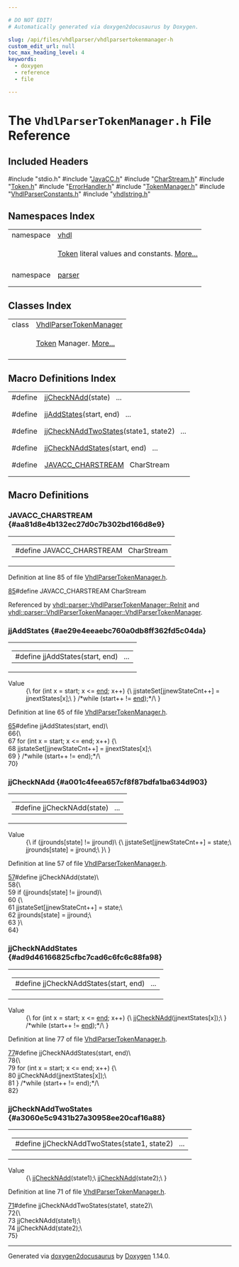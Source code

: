 ```yaml
---

# DO NOT EDIT!
# Automatically generated via doxygen2docusaurus by Doxygen.

slug: /api/files/vhdlparser/vhdlparsertokenmanager-h
custom_edit_url: null
toc_max_heading_level: 4
keywords:
  - doxygen
  - reference
  - file

---
```


<div class="doxyPage">

# The `VhdlParserTokenManager.h` File Reference



## Included Headers

<div class="doxyIncludesList">#include "stdio.h"
#include "<a href="/web-doxygen/docs/api/files/vhdlparser/javacc-h">JavaCC.h</a>"
#include "<a href="/web-doxygen/docs/api/files/vhdlparser/charstream-h">CharStream.h</a>"
#include "<a href="/web-doxygen/docs/api/files/vhdlparser/token-h">Token.h</a>"
#include "<a href="/web-doxygen/docs/api/files/vhdlparser/errorhandler-h">ErrorHandler.h</a>"
#include "<a href="/web-doxygen/docs/api/files/vhdlparser/tokenmanager-h">TokenManager.h</a>"
#include "<a href="/web-doxygen/docs/api/files/vhdlparser/vhdlparserconstants-h">VhdlParserConstants.h</a>"
#include "<a href="/web-doxygen/docs/api/files/vhdlparser/vhdlstring-h">vhdlstring.h</a>"
</div>

## Namespaces Index

<table class="doxyMembersIndex">

<tr class="doxyMemberIndexItem">
<td class="doxyMemberIndexItemType" align="left" valign="top">namespace</td>
<td class="doxyMemberIndexItemName" align="left" valign="top"><a href="/web-doxygen/docs/api/namespaces/vhdl">vhdl</a></td>
</tr>
<tr class="doxyMemberIndexDescription">
<td class="doxyMemberIndexDescriptionLeft"></td>
<td class="doxyMemberIndexDescriptionRight">
<p><a href="/web-doxygen/docs/api/classes/token">Token</a> literal values and constants. <a href="/web-doxygen/docs/api/namespaces/vhdl/#details">More...</a></p>
</td>
</tr>
<tr class="doxyMemberIndexSeparator">
<td class="doxyMemberIndexSeparator" colspan="2"></td>
</tr>

<tr class="doxyMemberIndexItem">
<td class="doxyMemberIndexItemType" align="left" valign="top">namespace</td>
<td class="doxyMemberIndexItemName" align="left" valign="top"><a href="/web-doxygen/docs/api/namespaces/vhdl/parser">parser</a></td>
</tr>
<tr class="doxyMemberIndexDescription">
<td class="doxyMemberIndexDescriptionLeft"></td>
<td class="doxyMemberIndexDescriptionRight">
</td>
</tr>
<tr class="doxyMemberIndexSeparator">
<td class="doxyMemberIndexSeparator" colspan="2"></td>
</tr>

</table>

## Classes Index

<table class="doxyMembersIndex">

<tr class="doxyMemberIndexItem">
<td class="doxyMemberIndexItemType" align="left" valign="top">class</td>
<td class="doxyMemberIndexItemName" align="left" valign="top"><a href="/web-doxygen/docs/api/classes/vhdl/parser/vhdlparsertokenmanager">VhdlParserTokenManager</a></td>
</tr>
<tr class="doxyMemberIndexDescription">
<td class="doxyMemberIndexDescriptionLeft"></td>
<td class="doxyMemberIndexDescriptionRight">
<p><a href="/web-doxygen/docs/api/classes/vhdl/parser/token">Token</a> Manager. <a href="/web-doxygen/docs/api/classes/vhdl/parser/vhdlparsertokenmanager/#details">More...</a></p>
</td>
</tr>
<tr class="doxyMemberIndexSeparator">
<td class="doxyMemberIndexSeparator" colspan="2"></td>
</tr>

</table>

## Macro Definitions Index

<table class="doxyMembersIndex">

<tr class="doxyMemberIndexItem">
<td class="doxyMemberIndexItemType" align="left" valign="top">#define</td>
<td class="doxyMemberIndexItemName" align="left" valign="top"><a href="#a001c4feea657cf8f87bdfa1ba634d903">jjCheckNAdd</a>(state)&nbsp;&nbsp;&nbsp;...</td>
</tr>
<tr class="doxyMemberIndexDescription">
<td class="doxyMemberIndexDescriptionLeft"></td>
<td class="doxyMemberIndexDescriptionRight">
</td>
</tr>
<tr class="doxyMemberIndexSeparator">
<td class="doxyMemberIndexSeparator" colspan="2"></td>
</tr>

<tr class="doxyMemberIndexItem">
<td class="doxyMemberIndexItemType" align="left" valign="top">#define</td>
<td class="doxyMemberIndexItemName" align="left" valign="top"><a href="#ae29e4eeaebc760a0db8ff362fd5c04da">jjAddStates</a>(start, end)&nbsp;&nbsp;&nbsp;...</td>
</tr>
<tr class="doxyMemberIndexDescription">
<td class="doxyMemberIndexDescriptionLeft"></td>
<td class="doxyMemberIndexDescriptionRight">
</td>
</tr>
<tr class="doxyMemberIndexSeparator">
<td class="doxyMemberIndexSeparator" colspan="2"></td>
</tr>

<tr class="doxyMemberIndexItem">
<td class="doxyMemberIndexItemType" align="left" valign="top">#define</td>
<td class="doxyMemberIndexItemName" align="left" valign="top"><a href="#a3060e5c9431b27a30958ee20caf16a88">jjCheckNAddTwoStates</a>(state1, state2)&nbsp;&nbsp;&nbsp;...</td>
</tr>
<tr class="doxyMemberIndexDescription">
<td class="doxyMemberIndexDescriptionLeft"></td>
<td class="doxyMemberIndexDescriptionRight">
</td>
</tr>
<tr class="doxyMemberIndexSeparator">
<td class="doxyMemberIndexSeparator" colspan="2"></td>
</tr>

<tr class="doxyMemberIndexItem">
<td class="doxyMemberIndexItemType" align="left" valign="top">#define</td>
<td class="doxyMemberIndexItemName" align="left" valign="top"><a href="#ad9d46166825cfbc7cad6c6fc6c88fa98">jjCheckNAddStates</a>(start, end)&nbsp;&nbsp;&nbsp;...</td>
</tr>
<tr class="doxyMemberIndexDescription">
<td class="doxyMemberIndexDescriptionLeft"></td>
<td class="doxyMemberIndexDescriptionRight">
</td>
</tr>
<tr class="doxyMemberIndexSeparator">
<td class="doxyMemberIndexSeparator" colspan="2"></td>
</tr>

<tr class="doxyMemberIndexItem">
<td class="doxyMemberIndexItemType" align="left" valign="top">#define</td>
<td class="doxyMemberIndexItemName" align="left" valign="top"><a href="#aa81d8e4b132ec27d0c7b302bd166d8e9">JAVACC_CHARSTREAM</a>&nbsp;&nbsp;&nbsp;CharStream</td>
</tr>
<tr class="doxyMemberIndexDescription">
<td class="doxyMemberIndexDescriptionLeft"></td>
<td class="doxyMemberIndexDescriptionRight">
</td>
</tr>
<tr class="doxyMemberIndexSeparator">
<td class="doxyMemberIndexSeparator" colspan="2"></td>
</tr>

</table>


<div class="doxySectionDef">

## Macro Definitions

### JAVACC\_CHARSTREAM {#aa81d8e4b132ec27d0c7b302bd166d8e9}

<div class="doxyMemberItem">
<div class="doxyMemberProto">
<table class="doxyMemberLabels">
<tr class="doxyMemberLabels">
<td class="doxyMemberLabelsLeft">
<table class="doxyMemberName">
<tr>
<td class="doxyMemberName">#define JAVACC_CHARSTREAM&nbsp;&nbsp;&nbsp;CharStream</td>
</tr>
</table>
</td>
</tr>
</table>
</div>
<div class="doxyMemberDoc">



<p>Definition at line 85 of file <a href="/web-doxygen/docs/api/files/vhdlparser/vhdlparsertokenmanager-h">VhdlParserTokenManager.h</a>.</p>


<div class="doxyProgramListing">

<div class="doxyCodeLine"><span class="doxyLineNumber"><a href="#aa81d8e4b132ec27d0c7b302bd166d8e9">85</a></span><span class="doxyLineContent"><span class="doxyHighlightPreprocessor">#define JAVACC_CHARSTREAM CharStream</span></span></div>

</div>


<p>Referenced by <a href="/web-doxygen/docs/api/classes/vhdl/parser/vhdlparsertokenmanager/#a117f0df3f3675897ccb4a63c63a12721">vhdl::parser::VhdlParserTokenManager::ReInit</a> and <a href="/web-doxygen/docs/api/classes/vhdl/parser/vhdlparsertokenmanager/#a817fc78ccb9d705012d397eacb0805a0">vhdl::parser::VhdlParserTokenManager::VhdlParserTokenManager</a>.</p>

</div>
</div>

### jjAddStates {#ae29e4eeaebc760a0db8ff362fd5c04da}

<div class="doxyMemberItem">
<div class="doxyMemberProto">
<table class="doxyMemberLabels">
<tr class="doxyMemberLabels">
<td class="doxyMemberLabelsLeft">
<table class="doxyMemberName">
<tr>
<td class="doxyMemberName">#define jjAddStates(start, end)&nbsp;&nbsp;&nbsp;...</td>
</tr>
</table>
</td>
</tr>
</table>
</div>
<div class="doxyMemberDoc">



<dl class="doxySectionUser">
<dt>Value</dt>
<dd>
<div class="doxyVerbatim">{\
   for (int x = start; x &lt;= <a href="/web-doxygen/docs/api/files/src/dir-cpp/#ad0550a128905c4e07b633d437992b002">end</a>; x++) {\
      jjstateSet[jjnewStateCnt++] = jjnextStates[x];\
   } /*while (start++ != <a href="/web-doxygen/docs/api/files/src/dir-cpp/#ad0550a128905c4e07b633d437992b002">end</a>);*/\
}
</div>
</dd>
</dl>

<p>Definition at line 65 of file <a href="/web-doxygen/docs/api/files/vhdlparser/vhdlparsertokenmanager-h">VhdlParserTokenManager.h</a>.</p>


<div class="doxyProgramListing">

<div class="doxyCodeLine"><span class="doxyLineNumber"><a href="#ae29e4eeaebc760a0db8ff362fd5c04da">65</a></span><span class="doxyLineContent"><span class="doxyHighlightPreprocessor">#define jjAddStates(start, end)\</span></span></div>
<div class="doxyCodeLine"><span class="doxyLineNumber">66</span><span class="doxyLineContent"><span class="doxyHighlightPreprocessor">{\</span></span></div>
<div class="doxyCodeLine"><span class="doxyLineNumber">67</span><span class="doxyLineContent"><span class="doxyHighlightPreprocessor">   for (int x = start; x &lt;= end; x++) {\</span></span></div>
<div class="doxyCodeLine"><span class="doxyLineNumber">68</span><span class="doxyLineContent"><span class="doxyHighlightPreprocessor">      jjstateSet[jjnewStateCnt++] = jjnextStates[x];\</span></span></div>
<div class="doxyCodeLine"><span class="doxyLineNumber">69</span><span class="doxyLineContent"><span class="doxyHighlightPreprocessor">   } </span><span class="doxyHighlightComment">/*while (start++ != end);*/</span><span class="doxyHighlightPreprocessor">\</span></span></div>
<div class="doxyCodeLine"><span class="doxyLineNumber">70</span><span class="doxyLineContent"><span class="doxyHighlightPreprocessor">}</span></span></div>

</div>

</div>
</div>

### jjCheckNAdd {#a001c4feea657cf8f87bdfa1ba634d903}

<div class="doxyMemberItem">
<div class="doxyMemberProto">
<table class="doxyMemberLabels">
<tr class="doxyMemberLabels">
<td class="doxyMemberLabelsLeft">
<table class="doxyMemberName">
<tr>
<td class="doxyMemberName">#define jjCheckNAdd(state)&nbsp;&nbsp;&nbsp;...</td>
</tr>
</table>
</td>
</tr>
</table>
</div>
<div class="doxyMemberDoc">



<dl class="doxySectionUser">
<dt>Value</dt>
<dd>
<div class="doxyVerbatim">{\
   if (jjrounds[state] != jjround)\
   {\
      jjstateSet[jjnewStateCnt++] = state;\
      jjrounds[state] = jjround;\
   }\
}
</div>
</dd>
</dl>

<p>Definition at line 57 of file <a href="/web-doxygen/docs/api/files/vhdlparser/vhdlparsertokenmanager-h">VhdlParserTokenManager.h</a>.</p>


<div class="doxyProgramListing">

<div class="doxyCodeLine"><span class="doxyLineNumber"><a href="#a001c4feea657cf8f87bdfa1ba634d903">57</a></span><span class="doxyLineContent"><span class="doxyHighlightPreprocessor">#define jjCheckNAdd(state)\</span></span></div>
<div class="doxyCodeLine"><span class="doxyLineNumber">58</span><span class="doxyLineContent"><span class="doxyHighlightPreprocessor">{\</span></span></div>
<div class="doxyCodeLine"><span class="doxyLineNumber">59</span><span class="doxyLineContent"><span class="doxyHighlightPreprocessor">   if (jjrounds[state] != jjround)\</span></span></div>
<div class="doxyCodeLine"><span class="doxyLineNumber">60</span><span class="doxyLineContent"><span class="doxyHighlightPreprocessor">   {\</span></span></div>
<div class="doxyCodeLine"><span class="doxyLineNumber">61</span><span class="doxyLineContent"><span class="doxyHighlightPreprocessor">      jjstateSet[jjnewStateCnt++] = state;\</span></span></div>
<div class="doxyCodeLine"><span class="doxyLineNumber">62</span><span class="doxyLineContent"><span class="doxyHighlightPreprocessor">      jjrounds[state] = jjround;\</span></span></div>
<div class="doxyCodeLine"><span class="doxyLineNumber">63</span><span class="doxyLineContent"><span class="doxyHighlightPreprocessor">   }\</span></span></div>
<div class="doxyCodeLine"><span class="doxyLineNumber">64</span><span class="doxyLineContent"><span class="doxyHighlightPreprocessor">}</span></span></div>

</div>

</div>
</div>

### jjCheckNAddStates {#ad9d46166825cfbc7cad6c6fc6c88fa98}

<div class="doxyMemberItem">
<div class="doxyMemberProto">
<table class="doxyMemberLabels">
<tr class="doxyMemberLabels">
<td class="doxyMemberLabelsLeft">
<table class="doxyMemberName">
<tr>
<td class="doxyMemberName">#define jjCheckNAddStates(start, end)&nbsp;&nbsp;&nbsp;...</td>
</tr>
</table>
</td>
</tr>
</table>
</div>
<div class="doxyMemberDoc">



<dl class="doxySectionUser">
<dt>Value</dt>
<dd>
<div class="doxyVerbatim">{\
   for (int x = start; x &lt;= <a href="/web-doxygen/docs/api/files/src/dir-cpp/#ad0550a128905c4e07b633d437992b002">end</a>; x++) {\
      <a href="#a001c4feea657cf8f87bdfa1ba634d903">jjCheckNAdd</a>(jjnextStates[x]);\
   } /*while (start++ != <a href="/web-doxygen/docs/api/files/src/dir-cpp/#ad0550a128905c4e07b633d437992b002">end</a>);*/\
}
</div>
</dd>
</dl>

<p>Definition at line 77 of file <a href="/web-doxygen/docs/api/files/vhdlparser/vhdlparsertokenmanager-h">VhdlParserTokenManager.h</a>.</p>


<div class="doxyProgramListing">

<div class="doxyCodeLine"><span class="doxyLineNumber"><a href="#ad9d46166825cfbc7cad6c6fc6c88fa98">77</a></span><span class="doxyLineContent"><span class="doxyHighlightPreprocessor">#define jjCheckNAddStates(start, end)\</span></span></div>
<div class="doxyCodeLine"><span class="doxyLineNumber">78</span><span class="doxyLineContent"><span class="doxyHighlightPreprocessor">{\</span></span></div>
<div class="doxyCodeLine"><span class="doxyLineNumber">79</span><span class="doxyLineContent"><span class="doxyHighlightPreprocessor">   for (int x = start; x &lt;= end; x++) {\</span></span></div>
<div class="doxyCodeLine"><span class="doxyLineNumber">80</span><span class="doxyLineContent"><span class="doxyHighlightPreprocessor">      jjCheckNAdd(jjnextStates[x]);\</span></span></div>
<div class="doxyCodeLine"><span class="doxyLineNumber">81</span><span class="doxyLineContent"><span class="doxyHighlightPreprocessor">   } </span><span class="doxyHighlightComment">/*while (start++ != end);*/</span><span class="doxyHighlightPreprocessor">\</span></span></div>
<div class="doxyCodeLine"><span class="doxyLineNumber">82</span><span class="doxyLineContent"><span class="doxyHighlightPreprocessor">}</span></span></div>

</div>

</div>
</div>

### jjCheckNAddTwoStates {#a3060e5c9431b27a30958ee20caf16a88}

<div class="doxyMemberItem">
<div class="doxyMemberProto">
<table class="doxyMemberLabels">
<tr class="doxyMemberLabels">
<td class="doxyMemberLabelsLeft">
<table class="doxyMemberName">
<tr>
<td class="doxyMemberName">#define jjCheckNAddTwoStates(state1, state2)&nbsp;&nbsp;&nbsp;...</td>
</tr>
</table>
</td>
</tr>
</table>
</div>
<div class="doxyMemberDoc">



<dl class="doxySectionUser">
<dt>Value</dt>
<dd>
<div class="doxyVerbatim">{\
   <a href="#a001c4feea657cf8f87bdfa1ba634d903">jjCheckNAdd</a>(state1);\
   <a href="#a001c4feea657cf8f87bdfa1ba634d903">jjCheckNAdd</a>(state2);\
}
</div>
</dd>
</dl>

<p>Definition at line 71 of file <a href="/web-doxygen/docs/api/files/vhdlparser/vhdlparsertokenmanager-h">VhdlParserTokenManager.h</a>.</p>


<div class="doxyProgramListing">

<div class="doxyCodeLine"><span class="doxyLineNumber"><a href="#a3060e5c9431b27a30958ee20caf16a88">71</a></span><span class="doxyLineContent"><span class="doxyHighlightPreprocessor">#define jjCheckNAddTwoStates(state1, state2)\</span></span></div>
<div class="doxyCodeLine"><span class="doxyLineNumber">72</span><span class="doxyLineContent"><span class="doxyHighlightPreprocessor">{\</span></span></div>
<div class="doxyCodeLine"><span class="doxyLineNumber">73</span><span class="doxyLineContent"><span class="doxyHighlightPreprocessor">   jjCheckNAdd(state1);\</span></span></div>
<div class="doxyCodeLine"><span class="doxyLineNumber">74</span><span class="doxyLineContent"><span class="doxyHighlightPreprocessor">   jjCheckNAdd(state2);\</span></span></div>
<div class="doxyCodeLine"><span class="doxyLineNumber">75</span><span class="doxyLineContent"><span class="doxyHighlightPreprocessor">}</span></span></div>

</div>

</div>
</div>

</div>

<hr/>

<p class="doxyGeneratedBy">Generated via <a href="https://github.com/xpack/doxygen2docusaurus">doxygen2docusaurus</a> by <a href="https://www.doxygen.nl">Doxygen</a> 1.14.0.</p>

</div>
